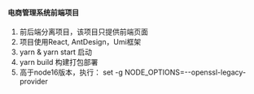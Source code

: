 #### 电商管理系统前端项目
1. 前后端分离项目，该项目只提供前端页面
2. 项目使用React, AntDesign，Umi框架
3. yarn & yarn start 启动
4. yarn build 构建打包部署
5. 高于node16版本，执行： 
   set -g NODE_OPTIONS=--openssl-legacy-provider
